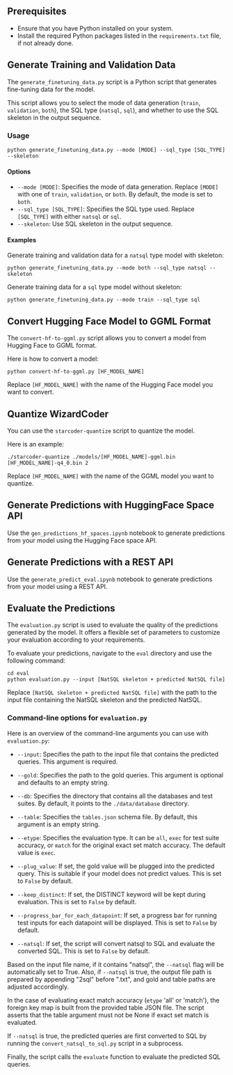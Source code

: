 ## Prerequisites

- Ensure that you have Python installed on your system.
- Install the required Python packages listed in the `requirements.txt` file, if not already done.

## Generate Training and Validation Data

The `generate_finetuning_data.py` script is a Python script that generates fine-tuning data for the model. 

This script allows you to select the mode of data generation (`train`, `validation`, `both`), the SQL type (`natsql`, `sql`), and whether to use the SQL skeleton in the output sequence. 

### Usage

```shell
python generate_finetuning_data.py --mode [MODE] --sql_type [SQL_TYPE] --skeleton
```

#### Options

- `--mode [MODE]`: Specifies the mode of data generation. Replace `[MODE]` with one of `train`, `validation`, or `both`. By default, the mode is set to `both`.
- `--sql_type [SQL_TYPE]`: Specifies the SQL type used. Replace `[SQL_TYPE]` with either `natsql` or `sql`.
- `--skeleton`: Use SQL skeleton in the output sequence.

#### Examples

Generate training and validation data for a `natsql` type model with skeleton:

```shell
python generate_finetuning_data.py --mode both --sql_type natsql --skeleton
```

Generate training data for a `sql` type model without skeleton:

```shell
python generate_finetuning_data.py --mode train --sql_type sql
```

## Convert Hugging Face Model to GGML Format

The `convert-hf-to-ggml.py` script allows you to convert a model from Hugging Face to GGML format.

Here is how to convert a model:

```shell
python convert-hf-to-ggml.py [HF_MODEL_NAME]
```

Replace `[HF_MODEL_NAME]` with the name of the Hugging Face model you want to convert.

## Quantize WizardCoder

You can use the `starcoder-quantize` script to quantize the model. 

Here is an example:

```shell
./starcoder-quantize ./models/[HF_MODEL_NAME]-ggml.bin [HF_MODEL_NAME]-q4_0.bin 2
```

Replace `[HF_MODEL_NAME]` with the name of the GGML model you want to quantize.

## Generate Predictions with HuggingFace Space API

Use the `gen_predictions_hf_spaces.ipynb` notebook to generate predictions from your model using the Hugging Face space API.

## Generate Predictions with a REST API

Use the `generate_predict_eval.ipynb` notebook to generate predictions from your model using a REST API.

## Evaluate the Predictions

The `evaluation.py` script is used to evaluate the quality of the predictions generated by the model. It offers a flexible set of parameters to customize your evaluation according to your requirements.

To evaluate your predictions, navigate to the `eval` directory and use the following command:

```shell
cd eval
python evaluation.py --input [NatSQL skeleton + predicted NatSQL file]
```

Replace `[NatSQL skeleton + predicted NatSQL file]` with the path to the input file containing the NatSQL skeleton and the predicted NatSQL. 

### Command-line options for `evaluation.py`

Here is an overview of the command-line arguments you can use with `evaluation.py`:

- `--input`: Specifies the path to the input file that contains the predicted queries. This argument is required.
  
- `--gold`: Specifies the path to the gold queries. This argument is optional and defaults to an empty string.
  
- `--db`: Specifies the directory that contains all the databases and test suites. By default, it points to the `./data/database` directory.
  
- `--table`: Specifies the `tables.json` schema file. By default, this argument is an empty string.
  
- `--etype`: Specifies the evaluation type. It can be `all`, `exec` for test suite accuracy, or `match` for the original exact set match accuracy. The default value is `exec`.
  
- `--plug_value`: If set, the gold value will be plugged into the predicted query. This is suitable if your model does not predict values. This is set to `False` by default.
  
- `--keep_distinct`: If set, the DISTINCT keyword will be kept during evaluation. This is set to `False` by default.
  
- `--progress_bar_for_each_datapoint`: If set, a progress bar for running test inputs for each datapoint will be displayed. This is set to `False` by default.
  
- `--natsql`: If set, the script will convert natsql to SQL and evaluate the converted SQL. This is set to `False` by default.

Based on the input file name, if it contains "natsql", the `--natsql` flag will be automatically set to True. Also, if `--natsql` is true, the output file path is prepared by appending "2sql" before ".txt", and gold and table paths are adjusted accordingly.

In the case of evaluating exact match accuracy (`etype` 'all' or 'match'), the foreign key map is built from the provided table JSON file. The script asserts that the table argument must not be None if exact set match is evaluated.

If `--natsql` is true, the predicted queries are first converted to SQL by running the `convert_natsql_to_sql.py` script in a subprocess.

Finally, the script calls the `evaluate` function to evaluate the predicted SQL queries.
